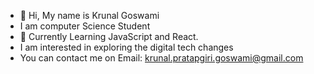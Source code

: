 - 👋 Hi, My name is Krunal Goswami
- I am computer Science Student
- 🌱 Currently Learning JavaScript and React.
- I am interested in exploring the digital tech changes
- You can contact me on Email: krunal.pratapgiri.goswami@gmail.com


<!---
Krunal234/Krunal234 is a ✨ special ✨ repository because its `README.md` (this file) appears on your GitHub profile.
You can click the Preview link to take a look at your changes.
--->
